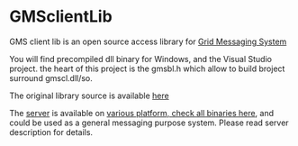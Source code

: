 # GMSclientLib

GMS client lib is an open source access library for [Grid Messaging System](https://github.com/VincentGsell/GMS)

You will find precompiled dll binary for Windows, and the Visual Studio project. the heart of this project is the gmsbl.h which allow to build broject surround gmscl.dll/so.

The original library source is available [here](https://github.com/VincentGsell/GMS/tree/master/Solutions/Applications/Pascal/ClientLib)

The [server](https://github.com/VincentGsell/GMS) is available on [various platform, check all binaries here](www.gridserver.org), and could be used as a general messaging purpose system. Please read server description for details.
